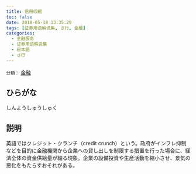 ```yaml
---
title: 信用収縮
toc: false
date: 2018-05-18 13:35:29
tags: [证券用语解说集, さ行, 金融]
categories:
  - 金融服务
  - 证券用语解说集
  - 日本語
  - さ行
---
```


`分類：` [金融](/tags/金融/)

## ひらがな

しんようしゅうしゅく

## 説明

英語ではクレジット・クランチ（credit crunch）という。政府がインフレ抑制などを目的に金融機関から企業への貸し出しを制限する措置を行った場合に、経済全体の資金供給量が細る現象。企業の設備投資や生産活動を縮小させ、景気の悪化をもたらすおそれがある。
